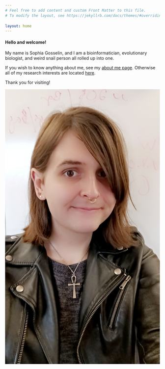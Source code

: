 ```yaml
---
# Feel free to add content and custom Front Matter to this file.
# To modify the layout, see https://jekyllrb.com/docs/themes/#overriding-theme-defaults

layout: home
---
```


#### Hello and welcome! 

My name is Sophia Gosselin, and I am a bioinformatician, evolutionary biologist, and weird snail person all rolled up into one. 

If you wish to know anything about me, see my [about me page](/about.md). Otherwise all of my research interests are located [here](/research.md).

Thank you for visiting!

![](\images\headshot.jpg)

